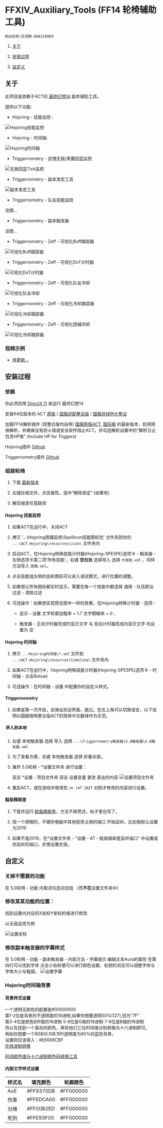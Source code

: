 # FFXIV_Auxiliary_Tools (FF14 轮椅辅助工具)

    BUG反馈/交流群:868116069

1. [关于](#关于)

1. [安装过程](#安装过程)

1. [自定义](#自定义)

## 关于

此项目是依赖于ACT的 [最终幻想14](http://ff.sdo.com/) 副本辅助工具。

提供以下功能:

* Hojoring - 技能监控 :

![Hojoring技能监控](screenshots/Hojoring技能监控.png)

* Hojoring - 时间轴:

![Hojoring时间轴](screenshots/Hojoring时间轴.png)

* Triggernometry - 武僧无我/黑魔回蓝监控

![无我回蓝Tick监控](screenshots/无我回蓝Tick监控.gif)

* Triggernometry - 副本发宏工具

![副本发宏工具](screenshots/副本发宏工具.gif)

* Triggernometry - 队友技能监控

没图...
<!-- ![队友技能监控](screenshots/队友技能监控.png) -->

* Triggernometry - 副本触发器

没图...

* Triggernometry - Zeff - 可视化Buff跟踪器

![可视化Buff跟踪器](screenshots/可视化Buff跟踪器.png)

* Triggernometry - Zeff - 可视化DoT计时器

![可视化DoT计时器](screenshots/可视化DoT计时器.png)

* Triggernometry - Zeff - 可视化队友冷却

![可视化队友冷却](screenshots/可视化队友冷却.png)

* Triggernometry - Zeff - 可视化冷却跟踪器

![可视化冷却跟踪器](screenshots/可视化冷却跟踪器.png)

* Triggernometry - Zeff - 可视化团辅冷却

![可视化冷却跟踪器](screenshots/可视化团辅冷却.png)

### 视频示例

* [待更新...](http://)

## 安装过程

### 依赖

你必须启用 [DirectX 11](https://support.microsoft.com/zh-cn/help/179113/how-to-install-the-latest-version-of-directx) 来运行 最终幻想14

安装64位版本的 ACT
[原版](http://advancedcombattracker.com/) /
[国服适配整合版](https://nga.178.com/read.php?tid=17412506) /
[国服非绿色化整合](https://nga.178.com/read.php?tid=19019884)

加载FF14解析插件 (双整合版均自带) [国服原版ACT](https://github.com/TundraWork/FFXIV_ACT_Plugin_CN/releases),
[国际服](https://github.com/ravahn/FFXIV_ACT_Plugin/releases/latest)
的最新版本，启用网络解析，并确保没有防火墙或安全软件阻止ACT。并勾选解析设置中的"解析日止包含HP值" (Include HP for Triggers)

Hojoring插件
[Github](https://github.com/anoyetta/ACT.Hojoring)

Triggernometry插件
[Github](https://github.com/paissaheavyindustriesTriggernometry)

### 组装轮椅

1. 下载 [最新版本](https://github.com/553469159/FFXIV_Auxiliary_Tools/archive/master.zip)

1. 右键压缩文件，点击属性，选中“解除锁定” (如果有)

1. 解压缩至任意路径

#### Hojoring 技能监控

1. 如果ACT在运行中，关闭ACT

1. 拷贝 '...\Hojoring团辅监控\SpellIcon技能图标包' 文件夹到你的 `...\ACT.Hojoring\resources\icon\` 文件夹内

1. 启动ACT，在Hojoring特殊技能计时器(Hojoring-SPESPE)选项卡 - 触发器 - 左侧选项卡第二项'所有技能'，右键 **空白处** 选择导入 选择 `大技能.xml` ，同样方法导入 `团辅.xml`。

1. 点击技能组左侧的齿轮图标可以进入调试模式，进行位置的调整。

1. 如果想让所有图标都实时显示，需要在每一个技能中都选择 通用 - 队伍职业过滤 - 清除过滤

1. 可选操作：如果想实现预览图中一样的效果。在Hojoring特殊计时器 - 选项 -

    * 显示 - 设置 文字轮廓加粗率 = 1.7 文字模糊率 = 0 ;

    * 触发器 - 正向计时器完成时显示文字 与 反向计时器完成内显示文字 均设置为 空

#### Hojoring 时间轴

1. 拷贝 `...Hojoring时间轴\*.xml` 文件到 `...\ACT.Hojoring\resources\timeline\` 文件夹内

1. 如果ACT在运行中，Hojoring特殊技能计时器(Hojoring-SPESPE)选项卡 - 时间轴 - 点击Roload

1. 可选操作：在时间轴 - 设置 中配置你的自定义样式。

#### Triggernometry

1. 如果是第一次开启，会弹出欢迎界面，跳过。在右上角可以切换语言，以下说明以国服咖啡整合版ACT的简体中文翻译作为示范。

##### 导入到本地

1. 右键 本地触发器 选择 导入 选择 `...\Triggernometry触发器\5.0触发器\5.0触发器.xml`

1. 为了查看方便，右键 本地触发器 选择 折叠全部。

1. 展开 5.0轮椅 - *设置文件夹 进行设置：

   双击 *设置 - 项目文件夹 双击 设置变量 更改 表达的内容
    ![设置项目文件夹](screenshots/设置项目文件夹.png)

1. 重启ACT，或在游戏中使用宏 `/e !AT INIT` 对刚才修改的内容进行设置。

#### 鲶鱼精邮差

1. 下载并运行 [鲶鱼精邮差](https://nga.178.com/read.php?tid=19724323)，方法不再赘述，帖子里也写了。

1. 找一个顺眼的，不被你电脑中其他程序占用的端口 开始监听。比如我默认设置为2019

1. 如果不是2019，在*设置文件夹 - "设置 - AT - 鲶鱼精邮差监听端口" 中设置成你监听的端口，并使设置生效。

## 自定义

### 关掉不需要的功能

在 5.0轮椅 - 功能 内取消勾选对应组 （而**不在**设置文件夹中）

### 修改某某功能的位置：

找到设置内对应的X坐标Y坐标的值进行修改

以无我监控为例

![设置坐标](screenshots/设置坐标.png)

### 修改副本触发器的字幕样式

在 5.0轮椅 - 功能 - 副本触发器 - 内部方法 - 字幕提示 编辑文本Aura的属性 在第四行可以找到字体 点击小齿轮便可以进行颜色设置，右侧的浏览可以调整字体与字体大小与粗细。
![设置字幕](screenshots/设置字幕.png)

### Hojoring时间轴背景

#### 背景样式设置

  一个透明无颜色的配置是#00000000  
  第1-2位是背景的不透明度的16进制,如果你想要透明50%(127),则为"7F"  
  第3-4位是颜色的R值的16进制  5-6位是G值的16进制 7-8位是B值的16进制  
  所以先找到一个喜欢的颜色，再将他们三位RGB值分别转换为十六进制即可。  
  例如你想要一个RGB(0,108,191)透明度为90%的蓝色背景，  
  设置则应该填入：#E6006CBF  
  [在线进制转换](https://tool.oschina.net/hexconvert/)

  [RGB颜色值与十六进制颜色码转换工具](https://www.sioe.cn/yingyong/yanse-rgb-16/)

#### 内部文字样式设置

  | 样式名 | 填充颜色  | 轮廓颜色  |
  |--------|-----------|-----------|
  | AoE    | #FF9370DB | #FF000000 |
  | 伤害   | #FFEDCA00 | #FF000000 |
  | 分摊   | #FF00B2ED | #FF000000 |
  | 死刑   | #FFE93F00 | #FF000000 |
